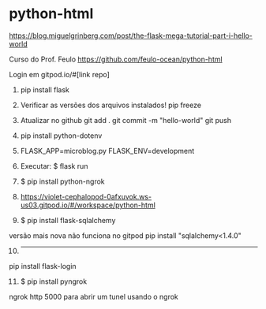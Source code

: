 # python-html

https://blog.miguelgrinberg.com/post/the-flask-mega-tutorial-part-i-hello-world

Curso do Prof. Feulo
https://github.com/feulo-ocean/python-html

Login em  gitpod.io/#[link repo]
1) pip install flask
2) Verificar as versões dos arquivos instalados!
pip freeze

3) Atualizar no github
git add .
git commit -m "hello-world"
git push

4) pip install python-dotenv

5) FLASK_APP=microblog.py
   FLASK_ENV=development
   
6) Executar:  $ flask run
7) $ pip install python-ngrok
8) https://violet-cephalopod-0afxuvok.ws-us03.gitpod.io/#/workspace/python-html
9) $ pip install flask-sqlalchemy

versão mais nova não funciona no gitpod
pip install "sqlalchemy<1.4.0"

10) ---------------------------------------
pip install flask-login

11) $ pip install pyngrok

ngrok http 5000
para abrir um tunel usando o ngrok 

